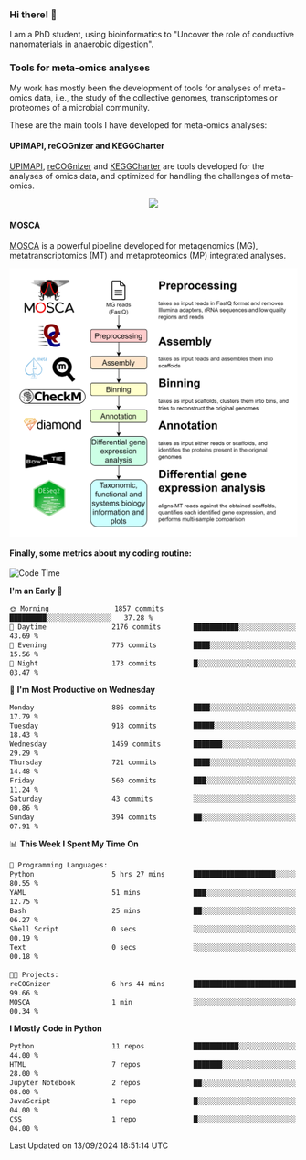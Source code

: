 ### Hi there! 👋

I am a PhD student, using bioinformatics to "Uncover the role of conductive nanomaterials in anaerobic digestion".

### Tools for meta-omics analyses

My work has mostly been the development of tools for analyses of meta-omics data, i.e., the study of the collective genomes, transcriptomes or proteomes of a microbial community.

These are the main tools I have developed for meta-omics analyses:

#### UPIMAPI, reCOGnizer and KEGGCharter

[UPIMAPI](https://github.com/iquasere/UPIMAPI), [reCOGnizer](https://github.com/iquasere/reCOGnizer) and [KEGGCharter](https://github.com/iquasere/KEGGCharter) are tools developed for the analyses of omics data, and optimized for handling the challenges of meta-omics.

<p align="center">
    <img src="assets/annotation_paper.png">
</p>

#### MOSCA

[MOSCA](https://github.com/iquasere/MOSCA) is a powerful pipeline developed for metagenomics (MG), metatranscriptomics (MT) and metaproteomics (MP) integrated analyses.

<p align="center">
    <img src="assets/mosca_workflow.png" align="center" width="700">
</p>


#### Finally, some metrics about my coding routine:

<!--START_SECTION:waka-->
![Code Time](http://img.shields.io/badge/Code%20Time-861%20hrs%2046%20mins-blue)

**I'm an Early 🐤** 

```text
🌞 Morning                1857 commits        █████████░░░░░░░░░░░░░░░░   37.28 % 
🌆 Daytime                2176 commits        ███████████░░░░░░░░░░░░░░   43.69 % 
🌃 Evening                775 commits         ████░░░░░░░░░░░░░░░░░░░░░   15.56 % 
🌙 Night                  173 commits         █░░░░░░░░░░░░░░░░░░░░░░░░   03.47 % 
```
📅 **I'm Most Productive on Wednesday** 

```text
Monday                   886 commits         ████░░░░░░░░░░░░░░░░░░░░░   17.79 % 
Tuesday                  918 commits         █████░░░░░░░░░░░░░░░░░░░░   18.43 % 
Wednesday                1459 commits        ███████░░░░░░░░░░░░░░░░░░   29.29 % 
Thursday                 721 commits         ████░░░░░░░░░░░░░░░░░░░░░   14.48 % 
Friday                   560 commits         ███░░░░░░░░░░░░░░░░░░░░░░   11.24 % 
Saturday                 43 commits          ░░░░░░░░░░░░░░░░░░░░░░░░░   00.86 % 
Sunday                   394 commits         ██░░░░░░░░░░░░░░░░░░░░░░░   07.91 % 
```


📊 **This Week I Spent My Time On** 

```text
💬 Programming Languages: 
Python                   5 hrs 27 mins       ████████████████████░░░░░   80.55 % 
YAML                     51 mins             ███░░░░░░░░░░░░░░░░░░░░░░   12.75 % 
Bash                     25 mins             ██░░░░░░░░░░░░░░░░░░░░░░░   06.27 % 
Shell Script             0 secs              ░░░░░░░░░░░░░░░░░░░░░░░░░   00.19 % 
Text                     0 secs              ░░░░░░░░░░░░░░░░░░░░░░░░░   00.18 % 

🐱‍💻 Projects: 
reCOGnizer               6 hrs 44 mins       █████████████████████████   99.66 % 
MOSCA                    1 min               ░░░░░░░░░░░░░░░░░░░░░░░░░   00.34 % 
```

**I Mostly Code in Python** 

```text
Python                   11 repos            ███████████░░░░░░░░░░░░░░   44.00 % 
HTML                     7 repos             ███████░░░░░░░░░░░░░░░░░░   28.00 % 
Jupyter Notebook         2 repos             ██░░░░░░░░░░░░░░░░░░░░░░░   08.00 % 
JavaScript               1 repo              █░░░░░░░░░░░░░░░░░░░░░░░░   04.00 % 
CSS                      1 repo              █░░░░░░░░░░░░░░░░░░░░░░░░   04.00 % 
```




 Last Updated on 13/09/2024 18:51:14 UTC
<!--END_SECTION:waka-->
